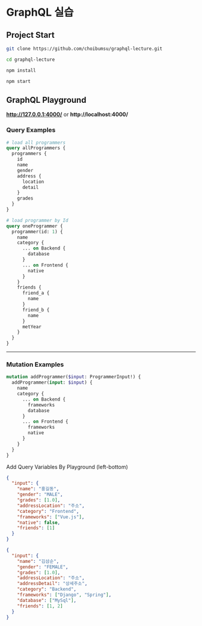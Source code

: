 # GraphQL 실습

## Project Start

```bash
git clone https://github.com/choibumsu/graphql-lecture.git

cd graphql-lecture

npm install

npm start
```

## GraphQL Playground

**http://127.0.0.1:4000/** or **http://localhost:4000/**

### Query Examples

```graphql
# load all programmers
query allProgrammers {
  programmers {
    id
    name
    gender
    address {
      location
      detail
    }
    grades
  }
}

# load programmer by Id
query oneProgrammer {
  programmer(id: 1) {
    name
    category {
      ... on Backend {
        database
      }
      ... on Frontend {
        native
      }
    }
    friends {
      friend_a {
        name
      }
      friend_b {
        name
      }
      metYear
    }
  }
}
```

---

### Mutation Examples

```graphql
mutation addProgrammer($input: ProgrammerInput!) {
  addProgrammer(input: $input) {
    name
    category {
      ... on Backend {
        frameworks
        database
      }
      ... on Frontend {
        frameworks
        native
      }
    }
  }
}
```

Add Query Variables By Playground (left-bottom)

```json
{
  "input": {
    "name": "홍길동",
    "gender": "MALE",
    "grades": [1.0],
    "addressLocation": "주소",
    "category": "Frontend",
    "frameworks": ["Vue.js"],
    "native": false,
    "friends": [1]
  }
}
```

```json
{
  "input": {
    "name": "김삼순",
    "gender": "FEMALE",
    "grades": [1.0],
    "addressLocation": "주소",
    "addressDetail": "상세주소",
    "category": "Backend",
    "frameworks": ["Django", "Spring"],
    "database": ["MySql"],
    "friends": [1, 2]
  }
}
```
